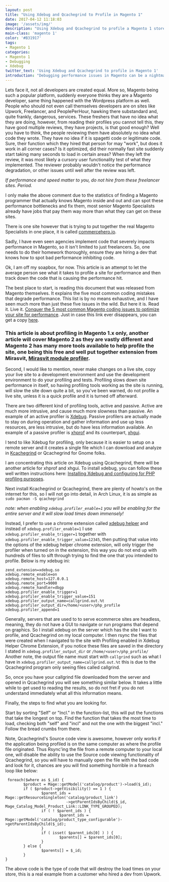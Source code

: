 ```yaml
---
layout: post
title: "Using Xdebug and Qcachegrind to Profile in Magento 1"
date: 2017-04-12 11:18:03
image: '/assets/img/'
description: "Using Xdebug and Qcachegrind to profile a Magento 1 store."
main-class: 'magento 1'
color: '#B31917'
tags:
- Magento 1
categories:
- Magento 1
- Debugging
- Xdebug
twitter_text: 'Using Xdebug and Qcachegrind to profile in Magento 1'
introduction: "Debugging performance issues in Magento can be a nightmare, here are some tips."
---
```


Lets face it, not all developers are created equal.  More so, Magento being such a popular platform, suddenly everyone thinks they are a Magento developer, same thing happened with the Wordpress platform as well.  People who should not even call themselves developers are on sites like Upwork, Freelancer, and PeoplePerHour, hawking there substandard and, quite frankly, dangerous, services.  These freshers that have no idea what they are doing, however, from reading their profiles you
cannot tell this, they have good multiple reviews, they have projects, is that good enough? Well you have to think, the people reviewing them have absolutely no idea what code they wrote.  They have no idea if it is spagetti code or legitimate code.  Sure, their function which they hired that person for may "work", but does it work in all corner cases? Is it optimized, did their normally fast site suddenly start taking many seconds to load in certain areas? When they left the review, it
was most likely a cursory user functionality test of what they implemented. The reviewer probably wouldn't notice the performance degradation, or other issues until well after the review was left.

*If performance and speed matter to you, do not hire from these freelancer sites. Period.*

I only make the above comment due to the statistics of finding a Magento programmer that actually knows Magento inside and out and can spot these performance bottlenecks and fix them, most senior Magento Specialists already have jobs that pay them way more than what they can get on these sites.

There is one site however that is trying to put together the real Magento Specialists in one place, it is called [commercehero.io](https://commercehero.io).

Sadly, I have even seen agencies implement code that severely impacts performance in Magento, so it isn't limited to just freelancers.  So, one needs to do their homework thoroughly, ensure they are hiring a dev that knows how to spot bad performance inhibiting code.

Ok, I am off my soapbox, for now.  This article is an attempt to let the average person see what it takes to profile a site for performance and then track down the code that is causing the performance hit.

The best place to start, is reading this document that was released from Magento themselves.  It explains the five most common coding mistakes that degrade performance.  This list is by no means exhaustive, and I have seen much more than just these five issues in the wild. But here it is.  Read it. Live it.
[Conquer the 5 most common Magento coding issues to optimize your site for performance](http://info2.magento.com/rs/magentosoftware/images/Conquer_the_5_Most_Common_Magento_Coding_Issues_to_Optimize_Your_Site_for_Performance.pdf). Just in case this link ever disappears, you can get a copy
[here](https://www.dropbox.com/s/7d16uz2ap1ucirq/Conquer_the_5_Most_Common_Magento_Coding_Issues_to_Optimize_Your_Site_for_Performance%20%281%29.pdf?dl=0).

### This article is about profiling in Magento 1.x only, another article will cover Magento 2 as they are vastly different and Magento 2 has many more tools available to help profile the site, one being this free and well put together extension from Mirasvit, [Mirasvit module profiler](https://github.com/mirasvit/module-profiler).

Second, I would like to mention, never make changes on a live site, copy your live site to a development environment and use the development environment to do your profiling and tests.  Profiling slows down site performance in itself, so having profiling tools working as the site is running, will slow the site down quite a bit, so you've been warned, do not profile a live site, unless it is a quick profile and it is turned off afterward.

There are two different kind of profiling tools, active and passive.  Active are much more intrusive, and cause much more slowness than passive. An example of an active profiler is [Xdebug](https://xdebug.org/).  Passive profilers are actually made to stay on during operation and gather information and use up less resources, are less intrusive, but do have less information available.  An example of a passive profiler is [xhprof](https://github.com/phacility/xhprof) and its
counterpart, [xhgui](https://github.com/preinheimer/xhprof).

I tend to like Xdebug for profiling, only because it is easier to setup on a remote server and it creates a single file which I can download and analyze in [Kcachegrind](https://kcachegrind.github.io/html/Shot1.html) or Qcachegrind for Gnome folks.

I am concentrating this article on Xdebug using Qcachegrind, there will be another article for xhprof and xhgui.  To install xdebug, you can follow these well written instructions here: [Installing Xdebug and configuring for PHP profiling purposes](http://www.weasy.net/2015/02/installing-xdebug-and-configuring-for.html).

Next install Kcachegrind or Qcachegrind, there are plenty of howto's on the internet for this, so I will not go into detail, in Arch Linux, it is as simple as `sudo pacman -S qcachegrind`

*note: when enabling `xdebug.profiler_enable=1` you will be enabling for the entire server and it will slow load times down immensely!* 

Instead, I prefer to use a chrome extension called [xdebug helper](https://chrome.google.com/webstore/detail/xdebug-helper/eadndfjplgieldjbigjakmdgkmoaaaoc) and instead of `xdebug.profiler_enable=1` I use `xdebug.profiler_enable_trigger=1` together with `xdebug.profiler_enable_trigger_value=12345`, then putting that value into the options of the xdebug
helper chrome extension, will only trigger the profiler when turned on in the extension, this way you do not end up with hundreds of files to sift through trying to find the one that you intended to profile.  Below is my xdebug ini:

```
zend_extension=xdebug.so
xdebug.remote_enable=on
xdebug.remote_host=127.0.0.1
xdebug.remote_port=9000
xdebug.remote_handler=dbgp
xdebug.profiler_enable_trigger=1
xdebug.profiler_enable_trigger_value=151
xdebug.profiler_output_name=callgrind.out.%t
xdebug.profiler_output_dir=/home/<user>/php_profile
xdebug.profiler_append=1
```

Generally, servers that are used to to serve ecommerce sites are headless, meaning, they do not have a GUI to navigate or run programs that depend on graphics.  So I install xdebug on the server which has the site I want to profile, and Qcachegrind on my local computer. I then rsync the files that were created when I navigated to the site with Profiling enabled in Xdebug Helper Chrome Extension, if you notice these files are saved in the directory I stated in
`xdebug.profiler_output_dir` or `/home/<user>/php_profile/` Another note, the output file name must start with `callgrind` such as what I have in `xdebug.profiler_output_name=callgrind.out.%t` this is due to the Qcachegrind program only seeing files called callgrind.

So, once you have your callgrind file downloaded from the server and opened in Qcachegrind you will see something similar below. It takes a little while to get used to reading the results, so do not fret if you do not understand immediately what all this information means.

<div style="width: 400px; margin: 0 auto">
<blockquote class="imgur-embed-pub" lang="en" data-id="DWLh6B7"><a href="//imgur.com/DWLh6B7"></a></blockquote><script async src="//s.imgur.com/min/embed.js" charset="utf-8"></script>
</div>

Finally, the steps to find what you are looking for.

Start by sorting "Self" or "Incl." in the function-list, this will put the functions that take the longest on top.
Find the function that takes the most time to load, checking both "self" and "incl" and not the one with the biggest "incl."
Follow the bread crumbs from there.

Note, Qcachegrind's Source code view is awesome, however only works if the application being profiled is on the same computer as where the profile file originated. Thus Rsync'ing the file from a remote computer to your local one, will disable the ability to use the Source code viewing functionality of Qcachegrind, so you will have to manually open the file with the bad code and look for it, chances are you will find something horrible in a foreach loop like below:

```
 foreach($where as $_id) {
        $product = Mage::getModel('catalog/product')->load($_id);
        if ( $product->getVisibility() == 1 ) {
                $parent_ids = Mage::getResourceSingleton('catalog/product_link')
                           ->getParentIdsByChild($_id, Mage_Catalog_Model_Product_Link::LINK_TYPE_GROUPED);
                if ( ! $parent_ids ) {
                        $parent_ids = Mage::getModel('catalog/product_type_configurable')->getParentIdsByChild($_id);
                }
                if ( isset( $parent_ids[0] ) ) {
                        $parents[] = $parent_ids[0];
                }
        } else {
                $parents[] = $_id;
        }
}
```

The above code is the type of code that will destroy the load times on your store, this is a real example from a customer who hired a dev from Upwork.
